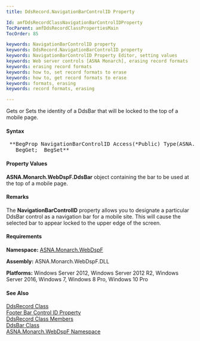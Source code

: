 ```yaml
---
title: DdsRecord.NavigationBarControlID Property

Id: amfDdsRecordClassNavigationBarControlIDProperty
TocParent: amfDdsRecordClassPropertiesMain
TocOrder: 85

keywords: NavigationBarControlID property
keywords: DdsRecord.NavigationBarControlID property
keywords: NavigationBarControlID Property Editor, setting values
keywords: Web server controls [ASNA Monarch], erasing record formats
keywords: erasing record formats
keywords: how to, set record formats to erase
keywords: how to, get record formats to erase
keywords: formats, erasing
keywords: record formats, erasing

---
```


Gets or Sets the identity of a DdsBar that will be locked to the top of a mobile page.

#### Syntax
<pre class="prettyprint"> **BegProp NavigationBarControlID Access(*Public) Type(ASNA.Monarch.WebDspF.DdsBar)
   BegGet;  BegSet** </pre>

#### Property Values
**ASNA.Monarch.WebDspF.DdsBar** object containing the bar to be used at the top of a mobile page.

#### Remarks
The **NavigationBarControlID** property allows you to designate a particular DdsBar control as a navigation bar for a mobile site. This will cause the selected bar to appear locked to the upper edge of the screen. 

#### Requirements
**Namespace:** [ASNA.Monarch.WebDspF](amfWebDspFNamespace.html)

**Assembly:** ASNA.Monarch.WebDspF.DLL

**Platforms:** Windows Server 2012, Windows Server 2012 R2, Windows Server 2016, Windows 7, Windows 8 Pro, Windows 10 Pro

#### See Also
[DdsRecord Class](amfDdsRecordClass.html) <br />[Footer Bar Control ID Property](amfDdsRecordClassFooterBarControlIDProperty.html)<br /> [ DdsRecord Class Members](amfDdsRecordClassMembers.html) <br /> [DdsBar Class](amfDdsBarClass.html)<br /> [ ASNA.Monarch.WebDspF Namespace](amfWebDspFNamespace.html) <br /> 

